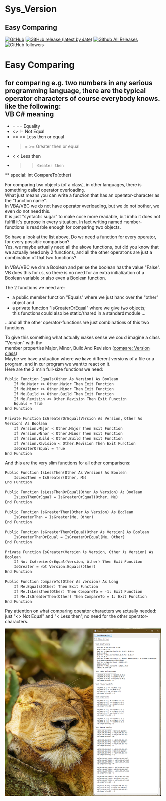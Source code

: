 # Sys_Version  
## Easy Comparing  

[![GitHub](https://img.shields.io/github/license/OlimilO1402/Sys_Version?style=plastic)](https://github.com/OlimilO1402/Sys_Version/blob/master/LICENSE) 
[![GitHub release (latest by date)](https://img.shields.io/github/v/release/OlimilO1402/Sys_Version?style=plastic)](https://github.com/OlimilO1402/Sys_Version/releases/latest)
[![Github All Releases](https://img.shields.io/github/downloads/OlimilO1402/Sys_Version/total.svg)](https://github.com/OlimilO1402/Sys_Version/releases/download/v2025.3.2/Sys_Version_v2025.3.2.zip)
![GitHub followers](https://img.shields.io/github/followers/OlimilO1402?style=social)

Easy Comparing
==============

for comparing e.g. two numbers in any serious programming language, there are the typical operator characters of course everybody knows.  
like the following:  
 VB    C#    meaning  
----------------------------------  
* =    ==    Equality  
* <>   !=    Not Equal  
* <=   <=    Less then or equal  
* >=   >=    Greater then or equal  
* <    <     Less then  
* >    >     Greater then  
** special: int CompareTo(other)  

For comparing two objects (of a class), in other languages, there is something called operator overloading.  
What just means you can write a function that has an operator-character as the "function name".  
In VBA/VBC we do not have operator overloading, but we do not bother, we even do not need this.  
It is just "syntactic sugar" to make code more readable, but imho it does not fulfill it's purpose in every
situation. In fact writing named member-functions is readable enough for comparing two objects.  
  
So have a look at the list above. Do we need a function for every operator, for every possible comparison?  
Yes, we maybe actually need all the above functions, but did you know that we actually need only 2 functions,
and all the other operations are just a combination of that two functions?  
  
In VBA/VBC we dim a Boolean and per se the boolean has the value "False". VB does this for us, so there is no
need for an extra initialization of a Boolean variable or also even a Boolean function.  
  
The 2 functions we need are:
* a public member function "Equals" where we just hand over the "other" object and  
* a private function "IsGreaterOrEqual" where we give two objects;  
  this functions could also be static/shared in a standard module ...  
  
...and all the other operator-functions are just combinations of this two functions.  
  
To give this something what actually makes sense we could imagine a class "Version" with the  
member properties Major, Minor, Build And Revision ([compare: Version class](https://learn.microsoft.com/en-us/dotnet/api/system.version?view=net-8.0))  
Maybe we have a situation where we have different versions of a file or a program, and in our program
we want to react on it.  
Here are the 2 main full-size functions we need:  

```vba  
Public Function Equals(Other As Version) As Boolean  
    If Me.Major <> Other.Major Then Exit Function  
    If Me.Minor <> Other.Minor Then Exit Function  
    If Me.Build <> Other.Build Then Exit Function  
    If Me.Revision <> Other.Revision Then Exit Function  
    Equals = True  
End Function  
  
Private Function IsGreaterOrEqual(Version As Version, Other As Version) As Boolean  
    If Version.Major < Other.Major Then Exit Function  
    If Version.Minor < Other.Minor Then Exit Function  
    If Version.Build < Other.Build Then Exit Function  
    If Version.Revision < Other.Revision Then Exit Function  
    IsGreaterOrEqual = True  
End Function  
```
  
And this are the very slim functions for all other comparisons:  
  
```vba  
Public Function IsLessThen(Other As Version) As Boolean  
    IsLessThen = IsGreater(Other, Me)  
End Function  
  
Public Function IsLessThenOrEqual(Other As Version) As Boolean  
    IsLessThenOrEqual = IsGreaterOrEqual(Other, Me)  
End Function  
  
Public Function IsGreaterThen(Other As Version) As Boolean  
    IsGreaterThen = IsGreater(Me, Other)  
End Function  
  
Public Function IsGreaterThenOrEqual(Other As Version) As Boolean  
    IsGreaterThenOrEqual = IsGreaterOrEqual(Me, Other)  
End Function  
  
Private Function IsGreater(Version As Version, Other As Version) As Boolean  
    If Not IsGreaterOrEqual(Version, Other) Then Exit Function  
    IsGreater = Not Version.Equals(Other)  
End Function  
  
Public Function CompareTo(Other As Version) As Long  
    If Me.Equals(Other) Then Exit Function  
    If Me.IsLessThen(Other) Then CompareTo = -1: Exit Function 
    If Me.IsGreaterThen(Other) Then CompareTo = 1: Exit Function  
End Function  
```  
  
Pay attention on what comparing operator characters we actually needed:  
just "<> Not Equal" and "< Less then", no need for the other operator-characters.  
  
![Version Image](Resources/Version.png "Version Image")  
  